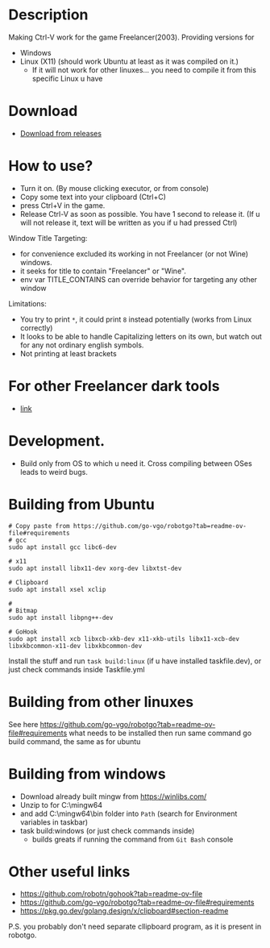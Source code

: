 # Description

Making Ctrl-V work for the game Freelancer(2003).
Providing versions for
- Windows
- Linux (X11) (should work Ubuntu at least as it was compiled on it.)
    - If it will not work for other linuxes... you need to compile it from this specific Linux u have

# Download

- [Download from releases](<https://github.com/darklab8/fl-ctrlv/releases>)

# How to use?

- Turn it on. (By mouse clicking executor, or from console)
- Copy some text into your clipboard (Ctrl+C)
- press Ctrl+V in the game.
- Release Ctrl-V as soon as possible. You have 1 second to release it. (If u will not release it, text will be written as you if u had pressed Ctrl)

Window Title Targeting:
- for convenience excluded its working in not Freelancer (or not Wine) windows.
- it seeks for title to contain "Freelancer" or "Wine".
- env var TITLE_CONTAINS can override behavior for targeting any other window

Limitations:
- You try to print `*`, it could print `8` instead potentially (works from Linux correctly)
- It looks to be able to handle Capitalizing letters on its own, but watch out for any not ordinary english symbols.
- Not printing at least brackets

# For other Freelancer dark tools

- [link](<https://darklab8.github.io/blog/community_freelancer.html>)

# Development.

- Build only from OS to which u need it. Cross compiling between OSes leads to weird bugs.

# Building from Ubuntu

```
# Copy paste from https://github.com/go-vgo/robotgo?tab=readme-ov-file#requirements
# gcc
sudo apt install gcc libc6-dev

# x11
sudo apt install libx11-dev xorg-dev libxtst-dev

# Clipboard
sudo apt install xsel xclip

#
# Bitmap
sudo apt install libpng++-dev

# GoHook
sudo apt install xcb libxcb-xkb-dev x11-xkb-utils libx11-xcb-dev libxkbcommon-x11-dev libxkbcommon-dev
```

Install the stuff and run `task build:linux` (if u have installed taskfile.dev), or just check commands inside Taskfile.yml


# Building from other linuxes

See here https://github.com/go-vgo/robotgo?tab=readme-ov-file#requirements what needs to be installed
then run same command go build command, the same as for ubuntu

# Building from windows

- Download already built mingw from https://winlibs.com/
- Unzip to for C:\mingw64
- and add C:\mingw64\bin folder into `Path` (search for Environment variables in taskbar)
- task build:windows (or just check commands inside)
    - builds greats if running the command from `Git Bash` console

# Other useful links

- https://github.com/robotn/gohook?tab=readme-ov-file
- https://github.com/go-vgo/robotgo?tab=readme-ov-file#requirements
- https://pkg.go.dev/golang.design/x/clipboard#section-readme

P.S. you probably don't need separate cllipboard program, as it is present in robotgo.
